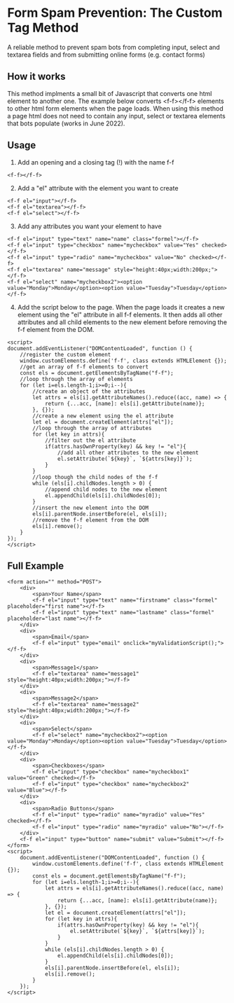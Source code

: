 # Form Spam Prevention: The Custom Tag Method

A reliable method to prevent spam bots from completing input, select and textarea fields and from submitting online forms (e.g. contact forms)

## How it works

This method implments a small bit of Javascript that converts one html element to another one. The example below converts \<f-f>\</f-f> elements to other html form elements when the page loads. When using this method a page html does not need to contain any input, select or textarea elements that bots populate (works in June 2022). 

## Usage

1. Add an opening and a closing tag (!) with the name f-f
```
<f-f></f-f>
```
2. Add a "el" attribute with the element you want to create
```
<f-f el="input"></f-f>
<f-f el="textarea"></f-f>
<f-f el="select"></f-f>
```
3. Add any attributes you want your element to have
```
<f-f el="input" type="text" name="name" class="formel"></f-f>
<f-f el="input" type="checkbox" name="mycheckbox" value="Yes" checked></f-f>
<f-f el="input" type="radio" name="mycheckbox" value="No" checked></f-f>
<f-f el="textarea" name="message" style="height:40px;width:200px;"></f-f>
<f-f el="select" name="mycheckbox2"><option value="Monday">Monday</option><option value="Tuesday">Tuesday</option></f-f>
```
4. Add the script below to the page. When the page loads it creates a new element using the "el" attribute in all f-f elements. It then adds all other attributes and all child elements to the new element before removing the f-f element from the DOM.
```
<script>
document.addEventListener("DOMContentLoaded", function () {
    //register the custom element
    window.customElements.define('f-f', class extends HTMLElement {});
    //get an array of f-f elements to convert
    const els = document.getElementsByTagName("f-f");
    //loop through the array of elements
    for (let i=els.length-1;i>=0;i--){
        //create an object of the attributes
        let attrs = els[i].getAttributeNames().reduce((acc, name) => {
            return {...acc, [name]: els[i].getAttribute(name)};
        }, {});
        //create a new element using the el attribute
        let el = document.createElement(attrs["el"]);
        //loop through the array of attributes
        for (let key in attrs){
            //filter out the el attribute
            if(attrs.hasOwnProperty(key) && key != "el"){
                //add all other attributes to the new element
                el.setAttribute(`${key}`, `${attrs[key]}`);
            }
        }
        //loop though the child nodes of the f-f
        while (els[i].childNodes.length > 0) {
            //append child nodes to the new element
            el.appendChild(els[i].childNodes[0]);
        }
        //insert the new element into the DOM
        els[i].parentNode.insertBefore(el, els[i]);
        //remove the f-f element from the DOM
        els[i].remove();
    }
});
</script>
```

## Full Example
```
<form action="" method="POST">
    <div>
        <span>Your Name</span>
        <f-f el="input" type="text" name="firstname" class="formel" placeholder="first name"></f-f>
        <f-f el="input" type="text" name="lastname" class="formel" placeholder="last name"></f-f>
    </div>
    <div>
        <span>Email</span>
        <f-f el="input" type="email" onclick="myValidationScript();"></f-f>
    </div>
    <div>
        <span>Message1</span>
        <f-f el="textarea" name="message1" style="height:40px;width:200px;"></f-f>
    </div>
    <div>
        <span>Message2</span>
        <f-f el="textarea" name="message2" style="height:40px;width:200px;"></f-f>
    </div>
    <div>
        <span>Select</span>
        <f-f el="select" name="mycheckbox2"><option value="Monday">Monday</option><option value="Tuesday">Tuesday</option></f-f>
    </div>
    <div>
        <span>Checkboxes</span>
        <f-f el="input" type="checkbox" name="mycheckbox1" value="Green" checked></f-f>
        <f-f el="input" type="checkbox" name="mycheckbox2" value="Blue"></f-f>
    </div>
    <div>
        <span>Radio Buttons</span>
        <f-f el="input" type="radio" name="myradio" value="Yes" checked></f-f>
        <f-f el="input" type="radio" name="myradio" value="No"></f-f>
    </div>
    <f-f el="input" type="button" name="submit" value="Submit"></f-f>
</form>
<script>
    document.addEventListener("DOMContentLoaded", function () {
        window.customElements.define('f-f', class extends HTMLElement {});
        const els = document.getElementsByTagName("f-f");
        for (let i=els.length-1;i>=0;i--){
            let attrs = els[i].getAttributeNames().reduce((acc, name) => {
                return {...acc, [name]: els[i].getAttribute(name)};
            }, {});
            let el = document.createElement(attrs["el"]);
            for (let key in attrs){
                if(attrs.hasOwnProperty(key) && key != "el"){
                    el.setAttribute(`${key}`, `${attrs[key]}`);
                }
            }
            while (els[i].childNodes.length > 0) {
                el.appendChild(els[i].childNodes[0]);
            }
            els[i].parentNode.insertBefore(el, els[i]);
            els[i].remove();
        }
    });
</script>
```
